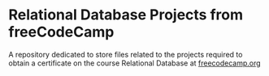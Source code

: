# Relational Database Projects from freeCodeCamp
A repository dedicated to store files related to the projects required to obtain a certificate on the course Relational Database at [freecodecamp.org](freecodecamp.org)
